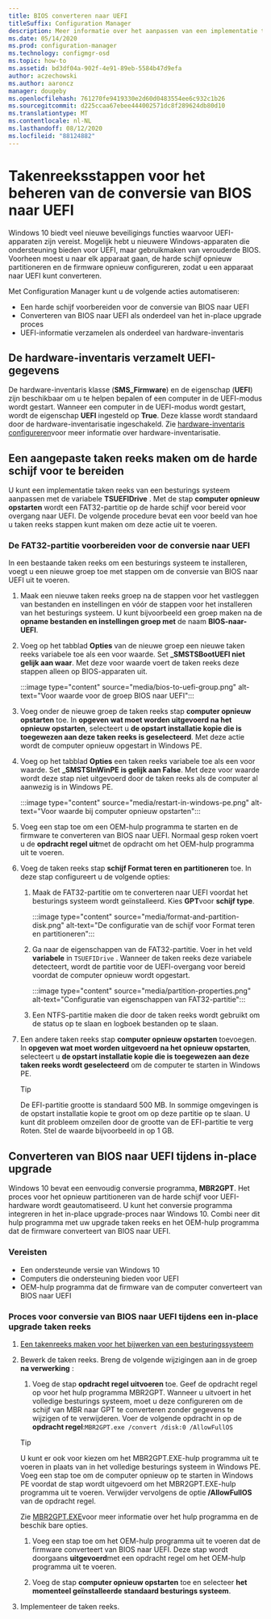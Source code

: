 ```yaml
---
title: BIOS converteren naar UEFI
titleSuffix: Configuration Manager
description: Meer informatie over het aanpassen van een implementatie taken reeks van een besturings systeem om een FAT32-partitie voor te bereiden voor overgang naar UEFI.
ms.date: 05/14/2020
ms.prod: configuration-manager
ms.technology: configmgr-osd
ms.topic: how-to
ms.assetid: bd3df04a-902f-4e91-89eb-5584b47d9efa
author: aczechowski
ms.author: aaroncz
manager: dougeby
ms.openlocfilehash: 761270fe9419330e2d60d0483554ee6c932c1b26
ms.sourcegitcommit: d225ccaa67ebee444002571dc8f289624db80d10
ms.translationtype: MT
ms.contentlocale: nl-NL
ms.lasthandoff: 08/12/2020
ms.locfileid: "88124882"
---
```

# <a name="task-sequence-steps-to-manage-bios-to-uefi-conversion"></a>Takenreeksstappen voor het beheren van de conversie van BIOS naar UEFI

Windows 10 biedt veel nieuwe beveiligings functies waarvoor UEFI-apparaten zijn vereist. Mogelijk hebt u nieuwere Windows-apparaten die ondersteuning bieden voor UEFI, maar gebruikmaken van verouderde BIOS. Voorheen moest u naar elk apparaat gaan, de harde schijf opnieuw partitioneren en de firmware opnieuw configureren, zodat u een apparaat naar UEFI kunt converteren.

Met Configuration Manager kunt u de volgende acties automatiseren:

- Een harde schijf voorbereiden voor de conversie van BIOS naar UEFI
- Converteren van BIOS naar UEFI als onderdeel van het in-place upgrade proces
- UEFI-informatie verzamelen als onderdeel van hardware-inventaris

## <a name="hardware-inventory-collects-uefi-information"></a>De hardware-inventaris verzamelt UEFI-gegevens

De hardware-inventaris klasse (**SMS_Firmware**) en de eigenschap (**UEFI**) zijn beschikbaar om u te helpen bepalen of een computer in de UEFI-modus wordt gestart. Wanneer een computer in de UEFI-modus wordt gestart, wordt de eigenschap **UEFI** ingesteld op **True**. Deze klasse wordt standaard door de hardware-inventarisatie ingeschakeld. Zie [hardware-inventaris configureren](../../core/clients/manage/inventory/configure-hardware-inventory.md)voor meer informatie over hardware-inventarisatie.

## <a name="create-a-custom-task-sequence-to-prepare-the-hard-drive"></a>Een aangepaste taken reeks maken om de harde schijf voor te bereiden

U kunt een implementatie taken reeks van een besturings systeem aanpassen met de variabele **TSUEFIDrive** . Met de stap **computer opnieuw opstarten** wordt een FAT32-partitie op de harde schijf voor bereid voor overgang naar UEFI. De volgende procedure bevat een voor beeld van hoe u taken reeks stappen kunt maken om deze actie uit te voeren.

### <a name="prepare-the-fat32-partition-for-the-conversion-to-uefi"></a>De FAT32-partitie voorbereiden voor de conversie naar UEFI

In een bestaande taken reeks om een besturings systeem te installeren, voegt u een nieuwe groep toe met stappen om de conversie van BIOS naar UEFI uit te voeren.

1. Maak een nieuwe taken reeks groep na de stappen voor het vastleggen van bestanden en instellingen en vóór de stappen voor het installeren van het besturings systeem. U kunt bijvoorbeeld een groep maken na de **opname bestanden en instellingen groep met** de naam **BIOS-naar-UEFI**.

1. Voeg op het tabblad **Opties** van de nieuwe groep een nieuwe taken reeks variabele toe als een voor waarde. Set **_SMSTSBootUEFI niet gelijk aan waar**. Met deze voor waarde voert de taken reeks deze stappen alleen op BIOS-apparaten uit.

    :::image type="content" source="media/bios-to-uefi-group.png" alt-text="Voor waarde voor de groep BIOS naar UEFI":::

1. Voeg onder de nieuwe groep de taken reeks stap **computer opnieuw opstarten** toe. In **opgeven wat moet worden uitgevoerd na het opnieuw opstarten**, selecteert u **de opstart installatie kopie die is toegewezen aan deze taken reeks is geselecteerd**. Met deze actie wordt de computer opnieuw opgestart in Windows PE.

1. Voeg op het tabblad **Opties** een taken reeks variabele toe als een voor waarde. Set **_SMSTSInWinPE is gelijk aan False**. Met deze voor waarde wordt deze stap niet uitgevoerd door de taken reeks als de computer al aanwezig is in Windows PE.

    :::image type="content" source="media/restart-in-windows-pe.png" alt-text="Voor waarde bij computer opnieuw opstarten":::

1. Voeg een stap toe om een OEM-hulp programma te starten en de firmware te converteren van BIOS naar UEFI. Normaal gesp roken voert u de **opdracht regel uit**met de opdracht om het OEM-hulp programma uit te voeren.

1. Voeg de taken reeks stap **schijf Format teren en partitioneren** toe. In deze stap configureert u de volgende opties:

    1. Maak de FAT32-partitie om te converteren naar UEFI voordat het besturings systeem wordt geïnstalleerd. Kies **GPT**voor **schijf type**.

        :::image type="content" source="media/format-and-partition-disk.png" alt-text="De configuratie van de schijf voor Format teren en partitioneren":::

    1. Ga naar de eigenschappen van de FAT32-partitie. Voer in het veld **variabele** in `TSUEFIDrive` . Wanneer de taken reeks deze variabele detecteert, wordt de partitie voor de UEFI-overgang voor bereid voordat de computer opnieuw wordt opgestart.

        :::image type="content" source="media/partition-properties.png" alt-text="Configuratie van eigenschappen van FAT32-partitie":::

    1. Een NTFS-partitie maken die door de taken reeks wordt gebruikt om de status op te slaan en logboek bestanden op te slaan.

1. Een andere taken reeks stap **computer opnieuw opstarten** toevoegen. In **opgeven wat moet worden uitgevoerd na het opnieuw opstarten**, selecteert u **de opstart installatie kopie die is toegewezen aan deze taken reeks wordt geselecteerd** om de computer te starten in Windows PE.

    > [!TIP]
    > De EFI-partitie grootte is standaard 500 MB. In sommige omgevingen is de opstart installatie kopie te groot om op deze partitie op te slaan. U kunt dit probleem omzeilen door de grootte van de EFI-partitie te verg Roten. Stel de waarde bijvoorbeeld in op 1 GB.<!-- SCCMDocs#1024 -->

## <a name="convert-from-bios-to-uefi-during-in-place-upgrade"></a><a name="bkmk_ipu"></a>Converteren van BIOS naar UEFI tijdens in-place upgrade

Windows 10 bevat een eenvoudig conversie programma, **MBR2GPT**. Het proces voor het opnieuw partitioneren van de harde schijf voor UEFI-hardware wordt geautomatiseerd. U kunt het conversie programma integreren in het in-place upgrade-proces naar Windows 10. Combi neer dit hulp programma met uw upgrade taken reeks en het OEM-hulp programma dat de firmware converteert van BIOS naar UEFI.

### <a name="requirements"></a>Vereisten

- Een ondersteunde versie van Windows 10
- Computers die ondersteuning bieden voor UEFI
- OEM-hulp programma dat de firmware van de computer converteert van BIOS naar UEFI

### <a name="process-to-convert-from-bios-to-uefi-during-an-in-place-upgrade-task-sequence"></a>Proces voor conversie van BIOS naar UEFI tijdens een in-place upgrade taken reeks

1. [Een takenreeks maken voor het bijwerken van een besturingssysteem](create-a-task-sequence-to-upgrade-an-operating-system.md)

1. Bewerk de taken reeks. Breng de volgende wijzigingen aan in de groep **na verwerking** :

    1. Voeg de stap **opdracht regel uitvoeren** toe. Geef de opdracht regel op voor het hulp programma MBR2GPT. Wanneer u uitvoert in het volledige besturings systeem, moet u deze configureren om de schijf van MBR naar GPT te converteren zonder gegevens te wijzigen of te verwijderen. Voer de volgende opdracht in op de **opdracht regel**:`MBR2GPT.exe /convert /disk:0 /AllowFullOS`

    > [!TIP]
    > U kunt er ook voor kiezen om het MBR2GPT.EXE-hulp programma uit te voeren in plaats van in het volledige besturings systeem in Windows PE. Voeg een stap toe om de computer opnieuw op te starten in Windows PE voordat de stap wordt uitgevoerd om het MBR2GPT.EXE-hulp programma uit te voeren. Verwijder vervolgens de optie **/AllowFullOS** van de opdracht regel.

    Zie [MBR2GPT.EXE](https://docs.microsoft.com/windows/deployment/mbr-to-gpt)voor meer informatie over het hulp programma en de beschik bare opties.

    1. Voeg een stap toe om het OEM-hulp programma uit te voeren dat de firmware converteert van BIOS naar UEFI. Deze stap wordt doorgaans **uitgevoerd**met een opdracht regel om het OEM-hulp programma uit te voeren.

    1. Voeg de stap **computer opnieuw opstarten** toe en selecteer **het momenteel geïnstalleerde standaard besturings systeem**.

1. Implementeer de taken reeks.
